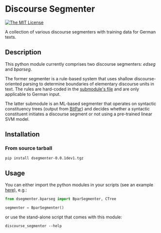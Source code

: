 # Discourse Segmenter

[![The MIT License](https://img.shields.io/dub/l/vibe-d.svg)](http://opensource.org/licenses/MIT)

A collection of various discourse segmenters with training data for German texts.

## Description

This python module currently comprises two discourse segmenters: *edseg* and *bparseg*.

The former segmenter is a rule-based system that uses shallow discourse-oriented parsing to determine boundaries of elementary discourse units in text.  The rules are hard-coded in the [submodule's file](dsegmenter/edseg/clause_segmentation.py) and are only applicable to German input.

The latter submodule is an ML-based segmenter that operates on syntactic constituency trees (output from [BitPar](http://www.cis.uni-muenchen.de/~schmid/tools/BitPar/)) and decides whether a syntactic constituent initiates a discourse segment or not using a pre-trained linear SVM model.

## Installation

### From source tarball

```shell
pip install dsegmenter-0.0.1dev1.tgz
```

## Usage

You can either import the python modules in your scripts (see an example [here](scripts/discourse_segmenter)), e.g.:

```python
from dsegmenter.bparseg import BparSegmenter, CTree

segmenter = BparSegmenter()
```

or use the stand-alone script that comes with this module:

```shell
discourse_segmenter --help
```
